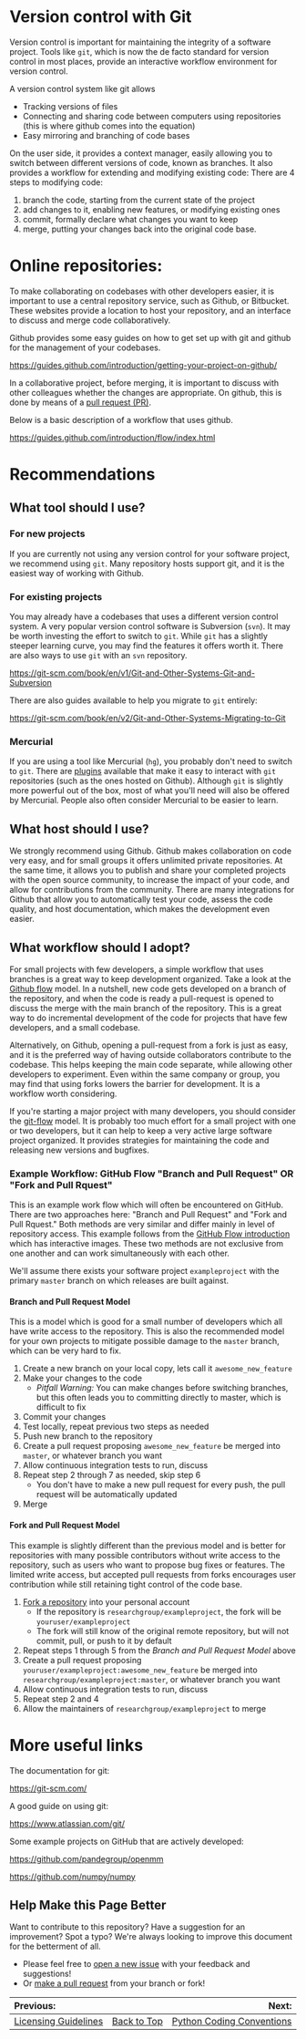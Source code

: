 # Version control with Git

Version control is important for maintaining the integrity of a software project. Tools like `git`, which is now the 
de facto standard for version control in most places, provide an interactive workflow environment for version control. 

A version control system like git allows
- Tracking versions of files
- Connecting and sharing code between computers using repositories (this is where github comes into the equation)
- Easy mirroring and branching of code bases

On the user side, it provides a context manager, easily allowing you to switch between different versions of code, 
known as branches. It also provides a workflow for extending and modifying existing code:
There are 4 steps to modifying code:

1. branch the code, starting from the current state of the project
2. add changes to it, enabling new features, or modifying existing ones
3. commit, formally declare what changes you want to keep
4. merge, putting your changes back into the original code base.

# Online repositories:

To make collaborating on codebases with other developers easier, it is important to use a central repository service, 
such as Github, or Bitbucket. These websites provide a location to host your repository, and an interface to discuss 
and merge code collaboratively. 

Github provides some easy guides on how to get set up with git and github for the management of your codebases. 

https://guides.github.com/introduction/getting-your-project-on-github/

In a collaborative project, before merging, it is important to discuss with other colleagues whether the changes are 
appropriate. On github, this is done by means of a 
[pull request (PR)](https://help.github.com/articles/about-pull-requests/). 

Below is a basic description of a workflow that uses github.

https://guides.github.com/introduction/flow/index.html

# Recommendations

## What tool should I use?

### For new projects

If you are currently not using any version control for your software project, we recommend using `git`. Many 
repository hosts support git, and it is the easiest way of working with Github.

### For existing projects

You may already have a codebases that uses a different version control system. A very popular version control 
software is Subversion (`svn`). It may be worth investing the effort to switch to `git`. While `git` has a slightly 
steeper learning curve, you may find the features it offers worth it. There are also ways to use `git` with an `svn` 
repository.

https://git-scm.com/book/en/v1/Git-and-Other-Systems-Git-and-Subversion

There are also guides available to help you migrate to `git` entirely:

https://git-scm.com/book/en/v2/Git-and-Other-Systems-Migrating-to-Git

### Mercurial 

If you are using a tool like Mercurial (`hg`), you probably don't need to switch to `git`. There are 
[plugins](http://hg-git.github.io/) available that make it easy to interact with `git` repositories (such as the 
ones hosted on Github).  Although `git` is slightly more powerful out of the box, most of what you'll need will also 
be offered by Mercurial. People also often consider Mercurial to be easier to learn.

## What host should I use?

We strongly recommend using Github.  Github makes collaboration on code very easy, and for small groups it offers 
unlimited private repositories. At the same time, it allows you to publish and share your completed projects with 
the open source community, to increase the impact of your code, and allow for contributions from the community. 
There are many integrations for Github that allow you to automatically test your code, assess the code quality, and 
host documentation, which makes the development even easier.

## What workflow should I adopt?

For small projects with few developers, a simple workflow that uses branches is a great way to keep development 
organized. Take a look at the [Github flow](https://guides.github.com/introduction/flow/index.html) model. In a 
nutshell, new code gets developed on a branch of the repository, and when the code is ready a pull-request is 
opened to discuss the merge with the main branch of the repository. This is a great way to do incremental development 
of the code for projects that have few developers, and a small codebase.

Alternatively, on Github, opening a pull-request from a fork is just as easy, and it is the preferred way of having 
outside collaborators contribute to the codebase. This helps keeping the main code separate, while allowing other 
developers to experiment. Even within the same company or group, you may find that using forks lowers the barrier 
for development. It is a workflow worth considering.

If you're starting a major project with many developers, you should consider the 
[git-flow](http://nvie.com/posts/a-successful-git-branching-model/) model. It is probably too much effort 
for a small project with one or two developers, but it can help to keep a very active large software project 
organized. It provides strategies for maintaining the code and releasing new versions and bugfixes. 

### Example Workflow: GitHub Flow "Branch and Pull Request" OR "Fork and Pull Rquest"

This is an example work flow which will often be encountered on GitHub. There are two approaches here: 
"Branch and Pull Request" 
and "Fork and Pull Rquest." Both methods are very similar and differ mainly in level of repository access. 
This example follows 
from the [GitHub Flow introduction](https://guides.github.com/introduction/flow/) which has interactive images. 
These two methods are not exclusive from one another and can work simultaneously with each other.

We'll assume there exists your software project `exampleproject` with the primary `master` branch on which releases 
are built against. 

#### Branch and Pull Request Model
This is a model which is good for a small number of developers which all have write access to the repository. This 
is also the recommended model for your own projects to mitigate possible damage to the `master` branch, which can 
be very hard to fix. 

1. Create a new branch on your local copy, lets call it `awesome_new_feature`
2. Make your changes to the code
    * *Pitfall Warning:* You can make changes before switching branches, but this often leads you to committing directly 
      to master, which is difficult to fix
3. Commit your changes
4. Test locally, repeat previous two steps as needed
5. Push new branch to the repository
6. Create a pull request proposing `awesome_new_feature` be merged into `master`, or whatever branch you want
7. Allow continuous integration tests to run, discuss
8. Repeat step 2 through 7 as needed, skip step 6
    * You don't have to make a new pull request for every push, the pull request will be automatically updated
9. Merge

#### Fork and Pull Request Model

This example is slightly different than the previous model and is better for repositories with many possible 
contributors without write access to the repository, such as users who want to propose bug fixes or features. The 
limited write access, but accepted pull requests from forks encourages user contribution while still retaining 
tight control of the code base.

1. [Fork a repository][github_fork] into your personal account
    * If the repository is `researchgroup/exampleproject`, the fork will be `youruser/exampleproject`
    * The fork will still know of the original remote repository, but will not commit, pull, or push to it by default
2. Repeat steps 1 through 5 from the *Branch and Pull Request Model* above
3. Create a pull request proposing `youruser/exampleproject:awesome_new_feature` be merged into 
   `researchgroup/exampleproject:master`, or whatever branch you want
4. Allow continuous integration tests to run, discuss
5. Repeat step 2 and 4
6. Allow the maintainers of `researchgroup/exampleproject` to merge


# More useful links

The documentation for git:

https://git-scm.com/

A good guide on using git:

https://www.atlassian.com/git/


Some example projects on GitHub that are actively developed:

https://github.com/pandegroup/openmm

https://github.com/numpy/numpy

## Help Make this Page Better

Want to contribute to this repository? Have a suggestion for an improvement?
Spot a typo? We're always looking to improve this document for the betterment of all.

* Please feel free to [open a new issue](https://github.com/choderalab/software-development/issues/new) with your feedback and suggestions!
* Or [make a pull request](https://github.com/choderalab/software-development/compare) from your branch or fork!

|__Previous:__||__Next:__|
|:---|---|---:|
|[Licensing Guidelines](https://github.com/choderalab/software-development/blob/master/LICENSING_GUIDELINES.md)|[Back to Top](https://github.com/choderalab/software-development/blob/master/README.md)|[Python Coding Conventions](https://github.com/choderalab/software-development/blob/master/PYTHON_CODING.md)|

[github_fork]: https://help.github.com/articles/fork-a-repo/
